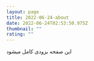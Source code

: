 ```yaml
---
layout: page
title: 2022-06-24-about
date: 2022-06-24T02:53:50.975Z
thumbnail: ""
rating: ""
---
```

این صفحه بزودی کامل میشود